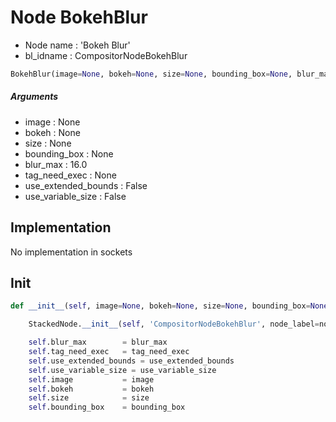 # Node BokehBlur

- Node name : 'Bokeh Blur'
- bl_idname : CompositorNodeBokehBlur


``` python
BokehBlur(image=None, bokeh=None, size=None, bounding_box=None, blur_max=16.0, tag_need_exec=None, use_extended_bounds=False, use_variable_size=False, node_label=None, node_color=None)
```
##### Arguments

- image : None
- bokeh : None
- size : None
- bounding_box : None
- blur_max : 16.0
- tag_need_exec : None
- use_extended_bounds : False
- use_variable_size : False

## Implementation

No implementation in sockets

## Init

``` python
def __init__(self, image=None, bokeh=None, size=None, bounding_box=None, blur_max=16.0, tag_need_exec=None, use_extended_bounds=False, use_variable_size=False, node_label=None, node_color=None):

    StackedNode.__init__(self, 'CompositorNodeBokehBlur', node_label=node_label, node_color=node_color)

    self.blur_max        = blur_max
    self.tag_need_exec   = tag_need_exec
    self.use_extended_bounds = use_extended_bounds
    self.use_variable_size = use_variable_size
    self.image           = image
    self.bokeh           = bokeh
    self.size            = size
    self.bounding_box    = bounding_box
```
